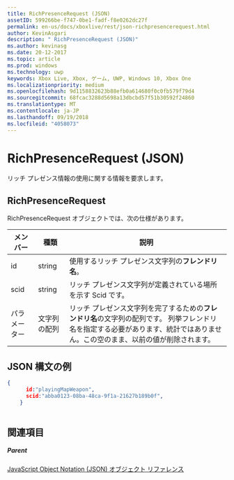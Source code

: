 ```yaml
---
title: RichPresenceRequest (JSON)
assetID: 599266be-f747-0be1-fadf-f8e0262dc27f
permalink: en-us/docs/xboxlive/rest/json-richpresencerequest.html
author: KevinAsgari
description: " RichPresenceRequest (JSON)"
ms.author: kevinasg
ms.date: 20-12-2017
ms.topic: article
ms.prod: windows
ms.technology: uwp
keywords: Xbox Live, Xbox, ゲーム, UWP, Windows 10, Xbox One
ms.localizationpriority: medium
ms.openlocfilehash: 9d1158832623b88efb0a614680f0c0fb579f79d4
ms.sourcegitcommit: 68fcac3288d5698a13dbcbd57f51b30592f24860
ms.translationtype: MT
ms.contentlocale: ja-JP
ms.lasthandoff: 09/19/2018
ms.locfileid: "4058073"
---
```

# <a name="richpresencerequest-json"></a>RichPresenceRequest (JSON)
リッチ プレゼンス情報の使用に関する情報を要求します。 
<a id="ID4EN"></a>

 
## <a name="richpresencerequest"></a>RichPresenceRequest
 
RichPresenceRequest オブジェクトでは、次の仕様があります。
 
| メンバー| 種類| 説明| 
| --- | --- | --- | 
| id| string| 使用するリッチ プレゼンス文字列の<b>フレンドリ名</b>。| 
| scid| string| リッチ プレゼンス文字列が定義されている場所を示す Scid です。| 
| パラメーター| 文字列の配列| リッチ プレゼンス文字列を完了するための<b>フレンドリ名</b>の文字列の配列です。 列挙フレンドリ名を指定する必要があります、統計ではありません。この空のまま、以前の値が削除されます。| 
  
<a id="ID4EDC"></a>

 
## <a name="sample-json-syntax"></a>JSON 構文の例
 

```json
{
      id:"playingMapWeapon",
      scid:"abba0123-08ba-48ca-9f1a-21627b189b0f",
    }
    
```

  
<a id="ID4EMC"></a>

 
## <a name="see-also"></a>関連項目
 
<a id="ID4EOC"></a>

 
##### <a name="parent"></a>Parent 

[JavaScript Object Notation (JSON) オブジェクト リファレンス](atoc-xboxlivews-reference-json.md)

   